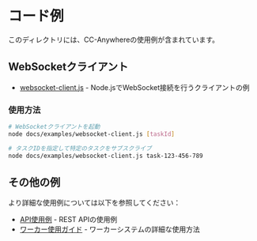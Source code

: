 # コード例

このディレクトリには、CC-Anywhereの使用例が含まれています。

## WebSocketクライアント

- [websocket-client.js](./websocket-client.js) - Node.jsでWebSocket接続を行うクライアントの例

### 使用方法

```bash
# WebSocketクライアントを起動
node docs/examples/websocket-client.js [taskId]

# タスクIDを指定して特定のタスクをサブスクライブ
node docs/examples/websocket-client.js task-123-456-789
```

## その他の例

より詳細な使用例については以下を参照してください：

- [API使用例](../api/api-examples.md) - REST APIの使用例
- [ワーカー使用ガイド](../guides/worker-usage.md) - ワーカーシステムの詳細な使用方法